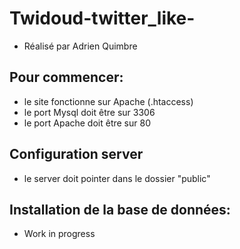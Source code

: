 # Twidoud-twitter_like-

- Réalisé par Adrien Quimbre

## Pour commencer:

- le site fonctionne sur Apache (.htaccess)
- le port Mysql doit être sur 3306
- le port Apache doit être sur 80

## Configuration server

- le server doit pointer dans le dossier "public"

## Installation de la base de données:

- Work in progress